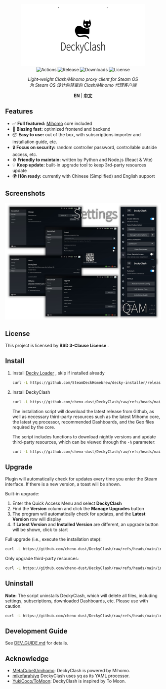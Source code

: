 <div align="center">
   <img src="./assets/logo.svg" width="400" height="200" alt="DeckyClash">
   <div>
      <img src="https://img.shields.io/github/check-runs/chenx-dust/DeckyClash/main" alt="Actions">
      <img src="https://img.shields.io/github/v/release/chenx-dust/DeckyClash" alt="Release">
      <img src="https://img.shields.io/github/downloads/chenx-dust/DeckyClash/total" alt="Downloads">
      <img src="https://img.shields.io/badge/license-BSD 3--Clause-blue" alt="License">
   </div>
   <p>
      <i>Light-weight Clash/Mihomo proxy client for Steam OS</i>
      <br>
      <i>为 Steam OS 设计的轻量的 Clash/Mihomo 代理客户端</i>
   </p>
   <p>
      <b>EN</b> | <b><a href="./README_CN.md">中文</a></b>
   <p>
</div>

## Features

- ✅ **Full featured:** [Mihomo](https://github.com/MetaCubeX/mihomo) core included
- 🚀 **Blazing fast:** optimized frontend and backend
- 📦 **Easy to use:** out of the box, with subscriptions importer and installation guide, etc.
- 🔒 **Focus on security:** random controller password, controllable outside access, etc.
- ⚙️ **Friendly to maintain:** written by Python and Node.js (React & Vite)
- 💡 **Keep update:** built-in upgrade tool to keep 3rd-party resources update
- 🌍 **I18n ready:** currently with Chinese (Simplified) and English support

## Screenshots

![Screenshots](./assets/screenshots.png)

## License

This project is licensed by **BSD 3-Clause License** .

## Install

1. Install [Decky Loader](https://github.com/SteamDeckHomebrew/decky-loader) , skip if installed already

   ```sh
   curl -L https://github.com/SteamDeckHomebrew/decky-installer/releases/latest/download/install_release.sh | sh
   ```

2. Install DeckyClash

   ```sh
   curl -L https://github.com/chenx-dust/DeckyClash/raw/refs/heads/main/install.sh | bash
   ```

   The installation script will download the latest release from Github, as well as necessary third-party resources such as the latest Mihomo core, the latest yq processor, recommended Dashboards, and the Geo files required by the core.

   The script includes functions to download nightly versions and update third-party resources, which can be viewed through the `-h` parameter:

   ```sh
   curl -L https://github.com/chenx-dust/DeckyClash/raw/refs/heads/main/install.sh | bash -s -- -h
   ```

## Upgrade

Plugin will automatically check for updates every time you enter the Steam interface. If there is a new version, a toast will be shown.

Built-in upgrade:

1. Enter the Quick Access Menu and select **DeckyClash**
2. Find the **Version** column and click the **Manage Upgrades** button
3. The program will automatically check for updates, and the **Latest Version** row will display
4. If **Latest Version** and **Installed Version** are different, an upgrade button will be shown, click to start

Full upgrade (i.e., execute the installation step):

```sh
curl -L https://github.com/chenx-dust/DeckyClash/raw/refs/heads/main/install.sh | bash
```

Only upgrade third-party resources:

```sh
curl -L https://github.com/chenx-dust/DeckyClash/raw/refs/heads/main/install.sh | bash -s -- --without-plugin --yes
```

## Uninstall

**Note:** The script uninstalls DeckyClash, which will delete all files, including settings, subscriptions, downloaded Dashboards, etc. Please use with caution.

```sh
curl -L https://github.com/chenx-dust/DeckyClash/raw/refs/heads/main/install.sh | bash -s -- --clean-uninstall
```

## Development Guide

See [DEV_GUIDE.md](./docs/DEV_GUIDE.md) for details.

## Acknowledge

- [MetaCubeX/mihomo](https://github.com/MetaCubeX/mihomo): DeckyClash is powered by Mihomo.
- [mikefarah/yq](https://github.com/mikefarah/yq) DeckyClash uses yq as its YAML processor.
- [YukiCoco/ToMoon](https://github.com/YukiCoco/ToMoon): DeckyClash is inspired by To Moon.
